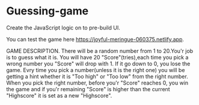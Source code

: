 # Guessing-game
 Create the JavaScript logic on to pre-build UI.

You can test the game here https://joyful-meringue-060375.netlify.app.

GAME DESCRIPTION.
There will be a random number from 1 to 20.You'r job is to guess what it is.
You will have 20 "Score"(tries),each time you pick a wrong number you "Score" will drop with 1.
If it go down to 0, you lose the game. Evry time you pick a number(unless it is the right one)
you will be getting a hint whether it is "Too high" or "Too low" from the right number. 
When you pick the right number, before you'r "Score" reaches 0, you win the game 
and if you'r remaining "Score" is higher than the current "Highscore" it is set as a new "Highscore".

